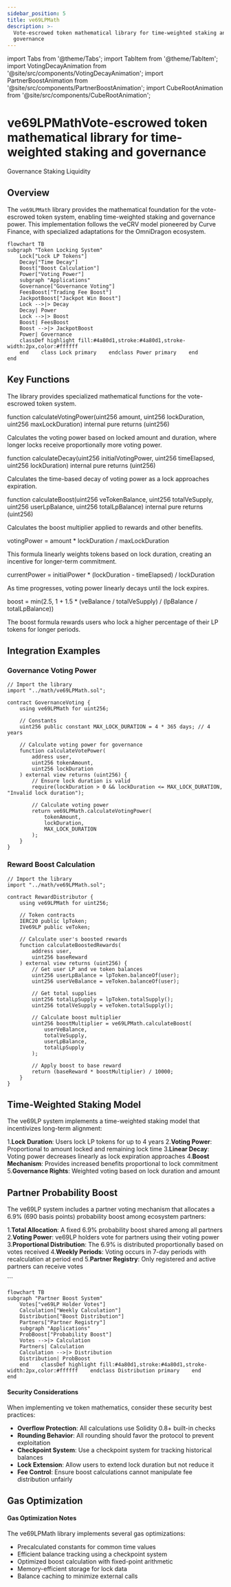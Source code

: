 ```yaml
---
sidebar_position: 5
title: ve69LPMath
description: >-
  Vote-escrowed token mathematical library for time-weighted staking and
  governance
---
```


import Tabs from '@theme/Tabs';
import TabItem from '@theme/TabItem';
import VotingDecayAnimation from '@site/src/components/VotingDecayAnimation';
import PartnerBoostAnimation from '@site/src/components/PartnerBoostAnimation';
import CubeRootAnimation from '@site/src/components/CubeRootAnimation';

# ve69LPMath**Vote-escrowed token mathematical library for time-weighted staking and governance**<div className="contract-badges">
  <span className="contract-badge governance">Governance</span>
  <span className="contract-badge staking">Staking</span>
  <span className="contract-badge liquidity">Liquidity</span>
</div>

## Overview

The `ve69LPMath` library provides the mathematical foundation for the vote-escrowed token system, enabling time-weighted staking and governance power. This implementation follows the veCRV model pioneered by Curve Finance, with specialized adaptations for the OmniDragon ecosystem.

```mermaid
flowchart TB
subgraph "Token Locking System"
    Lock["Lock LP Tokens"]
    Decay["Time Decay"]
    Boost["Boost Calculation"]
    Power["Voting Power"]
    subgraph "Applications"
    Governance["Governance Voting"]
    FeesBoost["Trading Fee Boost"]
    JackpotBoost["Jackpot Win Boost"]
    Lock -->|> Decay
    Decay| Power
    Lock -->|> Boost
    Boost| FeesBoost
    Boost -->|> JackpotBoost
    Power| Governance
    classDef highlight fill:#4a80d1,stroke:#4a80d1,stroke-width:2px,color:#ffffff
    end    class Lock primary    endclass Power primary    end
end
```

## Key Functions

The library provides specialized mathematical functions for the vote-escrowed token system.

<VotingDecayAnimation />

<div className="function-signature">
function calculateVotingPower(uint256 amount, uint256 lockDuration, uint256 maxLockDuration) internal pure returns (uint256)
</div>

Calculates the voting power based on locked amount and duration, where longer locks receive proportionally more voting power.

<div className="function-signature">
function calculateDecay(uint256 initialVotingPower, uint256 timeElapsed, uint256 lockDuration) internal pure returns (uint256)
</div>

Calculates the time-based decay of voting power as a lock approaches expiration.

<div className="function-signature">
function calculateBoost(uint256 veTokenBalance, uint256 totalVeSupply, uint256 userLpBalance, uint256 totalLpBalance) internal pure returns (uint256)
</div>

Calculates the boost multiplier applied to rewards and other benefits.

<CubeRootAnimation />

<Tabs>
  <TabItem value="voting" label="Voting Power Formula" default>
    <div className="math-formula">
    votingPower = amount * lockDuration / maxLockDuration
    </div>
    <p>This formula linearly weights tokens based on lock duration, creating an incentive for longer-term commitment.</p>
  </TabItem>
  <TabItem value="decay" label="Decay Formula">
    <div className="math-formula">
    currentPower = initialPower * (lockDuration - timeElapsed) / lockDuration
    </div>
    <p>As time progresses, voting power linearly decays until the lock expires.</p>
  </TabItem>
  <TabItem value="boost" label="Boost Formula">
    <div className="math-formula">
    boost = min(2.5, 1 + 1.5 * (veBalance / totalVeSupply) / (lpBalance / totalLpBalance))
    </div>
    <p>The boost formula rewards users who lock a higher percentage of their LP tokens for longer periods.</p>
  </TabItem>
</Tabs>

## Integration Examples

### Governance Voting Power

```solidity
// Import the library
import "../math/ve69LPMath.sol";

contract GovernanceVoting {
    using ve69LPMath for uint256;
    
    // Constants
    uint256 public constant MAX_LOCK_DURATION = 4 * 365 days; // 4 years
    
    // Calculate voting power for governance
    function calculateVotePower(
        address user, 
        uint256 tokenAmount, 
        uint256 lockDuration
    ) external view returns (uint256) {
        // Ensure lock duration is valid
        require(lockDuration > 0 && lockDuration <= MAX_LOCK_DURATION, "Invalid lock duration");
        
        // Calculate voting power
        return ve69LPMath.calculateVotingPower(
            tokenAmount, 
            lockDuration, 
            MAX_LOCK_DURATION
        );
    }
}
```

### Reward Boost Calculation

```solidity
// Import the library
import "../math/ve69LPMath.sol";

contract RewardDistributor {
    using ve69LPMath for uint256;
    
    // Token contracts
    IERC20 public lpToken;
    IVe69LP public veToken;
    
    // Calculate user's boosted rewards
    function calculateBoostedRewards(
        address user,
        uint256 baseReward
    ) external view returns (uint256) {
        // Get user LP and ve token balances
        uint256 userLpBalance = lpToken.balanceOf(user);
        uint256 userVeBalance = veToken.balanceOf(user);
        
        // Get total supplies
        uint256 totalLpSupply = lpToken.totalSupply();
        uint256 totalVeSupply = veToken.totalSupply();
        
        // Calculate boost multiplier
        uint256 boostMultiplier = ve69LPMath.calculateBoost(
            userVeBalance,
            totalVeSupply,
            userLpBalance,
            totalLpSupply
        );
        
        // Apply boost to base reward
        return (baseReward * boostMultiplier) / 10000;
    }
}
```

## Time-Weighted Staking Model

The ve69LP system implements a time-weighted staking model that incentivizes long-term alignment:

1.**Lock Duration**: Users lock LP tokens for up to 4 years
2.**Voting Power**: Proportional to amount locked and remaining lock time
3.**Linear Decay**: Voting power decreases linearly as lock expiration approaches
4.**Boost Mechanism**: Provides increased benefits proportional to lock commitment
5.**Governance Rights**: Weighted voting based on lock duration and amount

## Partner Probability Boost

The ve69LP system includes a partner voting mechanism that allocates a 6.9% (690 basis points) probability boost among ecosystem partners:

1.**Total Allocation**: A fixed 6.9% probability boost shared among all partners
2.**Voting Power**: ve69LP holders vote for partners using their voting power
3.**Proportional Distribution**: The 6.9% is distributed proportionally based on votes received
4.**Weekly Periods**: Voting occurs in 7-day periods with recalculation at period end
5.**Partner Registry**: Only registered and active partners can receive votes

<PartnerBoostAnimation />
```

```mermaid
flowchart TB
subgraph "Partner Boost System"
    Votes["ve69LP Holder Votes"]
    Calculation["Weekly Calculation"]
    Distribution["Boost Distribution"]
    Partners["Partner Registry"]
    subgraph "Applications"
    ProbBoost["Probability Boost"]
    Votes -->|> Calculation
    Partners| Calculation
    Calculation -->|> Distribution
    Distribution| ProbBoost
    end    classDef highlight fill:#4a80d1,stroke:#4a80d1,stroke-width:2px,color:#ffffff    endclass Distribution primary    end
end
```

<div className="security-consideration">
  <h4>Security Considerations</h4>
  <p>When implementing ve token mathematics, consider these security best practices:</p>
  <ul>
    <li><strong>Overflow Protection</strong>: All calculations use Solidity 0.8+ built-in checks</li>
    <li><strong>Rounding Behavior</strong>: All rounding should favor the protocol to prevent exploitation</li>
    <li><strong>Checkpoint System</strong>: Use a checkpoint system for tracking historical balances</li>
    <li><strong>Lock Extension</strong>: Allow users to extend lock duration but not reduce it</li>
    <li><strong>Fee Control</strong>: Ensure boost calculations cannot manipulate fee distribution unfairly</li>
  </ul>
</div>

## Gas Optimization

<div className="gas-optimization">
  <h4>Gas Optimization Notes</h4>
  <p>The ve69LPMath library implements several gas optimizations:</p>
  <ul>
    <li>Precalculated constants for common time values</li>
    <li>Efficient balance tracking using a checkpoint system</li>
    <li>Optimized boost calculation with fixed-point arithmetic</li>
    <li>Memory-efficient storage for lock data</li>
    <li>Balance caching to minimize external calls</li>
  </ul>
</div> 

